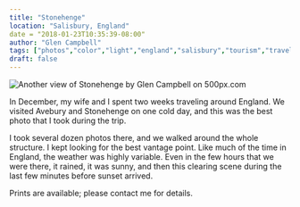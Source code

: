 ```yaml
---
title: "Stonehenge"
location: "Salisbury, England"
date = "2018-01-23T10:35:39-08:00"
author: "Glen Campbell"
tags: ["photos","color","light","england","salisbury","tourism","travel","ancient","UK"]
draft: false
---
```


<div class='pixels-photo'>
  <p>
    <img src='https://drscdn.500px.org/photo/239209597/m%3D900/v2?user_id=102194&webp=true&sig=e80d5eeadfbe06b08d8ac897e9fd6ad97ca1c6033df47329b989b354cecff5e1' alt='Another view of Stonehenge by Glen Campbell on 500px.com'>
  </p>
  <a href='https://500px.com/photo/239209597/another-view-of-stonehenge-by-glen-campbell' alt='Another view of Stonehenge by Glen Campbell on 500px.com'></a>
</div>
<script type='text/javascript' src='https://500px.com/embed.js'></script>

In December, my wife and I spent two weeks traveling around England.
We visited Avebury and Stonehenge on one cold day, and this was the 
best photo that I took during the trip.

I took several dozen photos there, and we walked around the whole
structure. I kept looking for the best vantage point. Like
much of the time in England, the weather was highly variable. 
Even in the few hours that we were there, it rained, it was
sunny, and then this clearing scene during the last few minutes
before sunset arrived. 

Prints are available; please contact me for details.
